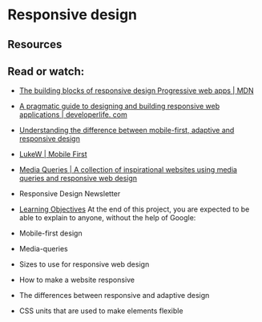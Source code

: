 # Responsive design
## Resources
## Read or watch:

- [The building blocks of responsive design Progressive web apps | MDN](https://intranet.aluswe.com/rltoken/Puy0XAcklI5NcDiqv1fR2A)
- [A pragmatic guide to designing and building responsive web applications | developerlife. com](https://intranet.aluswe.com/rltoken/_Jp3-ZZgmx9YAnGzz7XQDg)
- [Understanding the difference between mobile-first, adaptive and responsive design](https://intranet.aluswe.com/rltoken/bQi81J9WbzXZzvRCqXdecw)
- [LukeW | Mobile First](https://intranet.aluswe.com/rltoken/yzm7hmicxyzT60TdFfMT7w)
- [Media Queries | A collection of inspirational websites using media queries and responsive web design](https://intranet.aluswe.com/rltoken/PqArRPtHixQ9AXlqHFYz7g)
- Responsive Design Newsletter
- [Learning Objectives](https://intranet.aluswe.com/rltoken/Ns5mpWBzoEfMOpcFSfAn6)
At the end of this project, you are expected to be able to explain to anyone, without the help of Google:

- Mobile-first design
- Media-queries
- Sizes to use for responsive web design
- How to make a website responsive
- The differences between responsive and adaptive design
- CSS units that are used to make elements flexible

